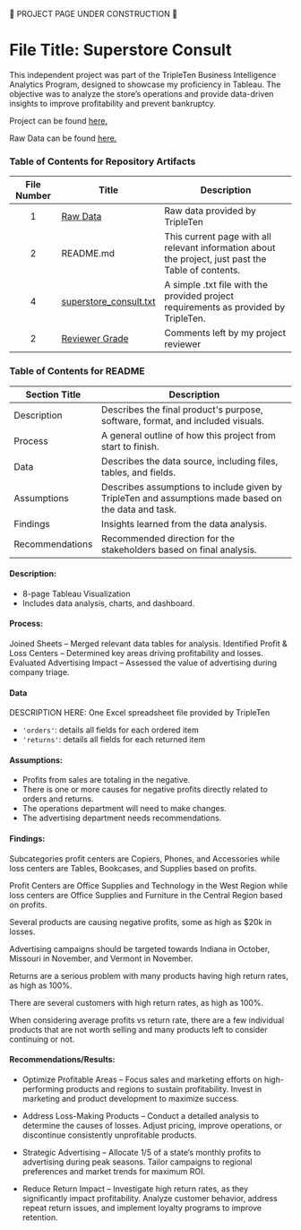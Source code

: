 🚧 PROJECT PAGE UNDER CONSTRUCTION 🚧

# File Title: Superstore Consult

This independent project was part of the TripleTen Business Intelligence Analytics Program, designed to showcase my proficiency in Tableau. 
The objective was to analyze the store’s operations and provide data-driven insights to improve profitability and prevent bankruptcy.


Project can be found <a href='https://public.tableau.com/views/sprint4project_17301610866770/profitsandlosses1_1?:language=en-US&:sid=&:redirect=auth&:display_count=n&:origin=viz_share_link'><u>here</u>.</a>

Raw Data can be found <a href='https://docs.google.com/spreadsheets/d/12VWYzMGzCs2y1U4VyKe-Jlu0EI3dMkJPdAqE4jwFqsM/edit?usp=sharingE'><u>here</u>.</a>



### Table of Contents for Repository Artifacts
| File Number | Title | Description |
| :-----------: | ----------- |----------- |
| 1 | [Raw Data](https://docs.google.com/spreadsheets/d/12VWYzMGzCs2y1U4VyKe-Jlu0EI3dMkJPdAqE4jwFqsM/edit?usp=sharing) | Raw data provided by TripleTen |
| 2 | README.md | This current page with all relevant information about the project, just past the Table of contents. |
| 4 | [superstore_consult.txt](https://docs.google.com/document/d/1ZaVsASRBVkrQZ6-zo5DY4c1tZ5gZ4ZvhvlBNraBtxoA/edit?usp=sharing) | A simple .txt file with the provided project requirements as provided by TripleTen. |
| 2 | [Reviewer Grade](https://github.com/SakinahJ/Data_Projects_TripleTen/blob/main/Images/superstore_consult_grade.png) | Comments left by my project reviewer |

### Table of Contents for README
| Section Title | Description |
| ----------- |----------- |
| Description | Describes the final product's purpose, software, format, and included visuals. |
| Process | A general outline of how this project from start to finish. |
| Data | Describes the data source, including files, tables, and fields. |
| Assumptions | Describes assumptions to include given by TripleTen and assumptions made based on the data and task. |
| Findings | Insights learned from the data analysis. |
| Recommendations | Recommended direction for the stakeholders based on final analysis. |

#### Description:
- 8-page Tableau Visualization
- Includes data analysis, charts, and dashboard.

#### Process:
Joined Sheets – Merged relevant data tables for analysis.
Identified Profit & Loss Centers – Determined key areas driving profitability and losses.
Evaluated Advertising Impact – Assessed the value of advertising during company triage.


#### Data
DESCRIPTION HERE: One Excel spreadsheet file provided by TripleTen
- `'orders'`: details all fields for each ordered item
- `'returns'`: details all fields for each returned item


#### Assumptions:
- Profits from sales are totaling in the negative.
- There is one or more causes for negative profits directly related to orders and returns.
- The operations department will need to make changes.
- The advertising department needs recommendations.


#### Findings:
Subcategories profit centers are Copiers, Phones, and Accessories while loss centers are Tables, Bookcases, and Supplies based on profits.

Profit Centers are Office Supplies and Technology in the West Region while loss centers are Office Supplies and Furniture in the Central Region based on profits.

Several products are causing negative profits, some as high as $20k in losses.

Advertising campaigns should be targeted towards Indiana in October, Missouri in November, and Vermont in November.

Returns are a serious problem with many products having high return rates, as high as 100%.

There are several customers with high return rates, as high as 100%.

When considering average profits vs return rate, there are a few individual products that are not worth selling and many products left to consider continuing or not.

#### Recommendations/Results:
- Optimize Profitable Areas – Focus sales and marketing efforts on high-performing products and regions to sustain profitability. Invest in marketing and product development to maximize success.
 
- Address Loss-Making Products – Conduct a detailed analysis to determine the causes of losses. Adjust pricing, improve operations, or discontinue consistently unprofitable products.
  
- Strategic Advertising – Allocate 1/5 of a state’s monthly profits to advertising during peak seasons. Tailor campaigns to regional preferences and market trends for maximum ROI.

- Reduce Return Impact – Investigate high return rates, as they significantly impact profitability. Analyze customer behavior, address repeat return issues, and implement loyalty programs to improve retention.


